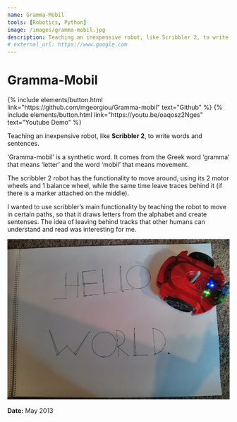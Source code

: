 ```yaml
---
name: Gramma-Mobil
tools: [Robotics, Python]
image: /images/gramma-mobil.jpg
description: Teaching an inexpensive robot, like Scribbler 2, to write words and sentences!
# external_url: https://www.google.com
---
```


# Gramma-Mobil

<p class="text-left">
{% include elements/button.html link="https://github.com/mgeorgiou/Gramma-mobil" text="Github" %}
{% include elements/button.html link="https://youtu.be/oaqosz2Nges" text="Youtube Demo" %}
</p>

Teaching an inexpensive robot, like **Scribbler 2**, to write words and sentences.

‘Gramma-mobil’ is a synthetic word. It comes from the Greek word ‘gramma’ that means ‘letter’ and the word ‘mobil’ that means movement.

The scribbler 2 robot has the functionality to move around, using its 2 motor wheels and 1 balance wheel, while the same time leave traces behind it (if there is a marker attached on the middle).

I wanted to use scribbler’s main functionality by teaching the robot to move in certain paths, so that it draws letters from the alphabet and create sentenses. The idea of leaving behind tracks that other humans can understand and read was interesting for me.

![preview](/images/gramma-mobil.jpg)

**Date:** May 2013